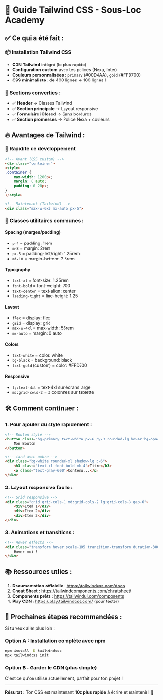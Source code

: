 # 🚀 Guide Tailwind CSS - Sous-Loc Academy

## ✅ Ce qui a été fait :

### 📦 Installation Tailwind CSS
- **CDN Tailwind** intégré (le plus rapide)
- **Configuration custom** avec tes polices (Nexa, Inter)
- **Couleurs personnalisées** : `primary` (#00D4AA), `gold` (#FFD700)
- **CSS minimaliste** : de 400 lignes → 100 lignes !

### 🎯 Sections converties :
- ✅ **Header** → Classes Tailwind
- ✅ **Section principale** → Layout responsive
- ✅ **Formulaire iClosed** → Sans bordures
- ✅ **Section promesses** → Police Nexa + couleurs

## 🔥 Avantages de Tailwind :

### 💨 **Rapidité de développement**
```html
<!-- Avant (CSS custom) -->
<div class="container">
<style>
.container {
    max-width: 1200px;
    margin: 0 auto;
    padding: 0 20px;
}
</style>

<!-- Maintenant (Tailwind) -->
<div class="max-w-6xl mx-auto px-5">
```

### 🎨 **Classes utilitaires communes :**

#### Spacing (marges/padding)
- `p-4` = padding: 1rem
- `m-8` = margin: 2rem  
- `px-5` = padding-left/right: 1.25rem
- `mb-10` = margin-bottom: 2.5rem

#### Typography
- `text-xl` = font-size: 1.25rem
- `font-bold` = font-weight: 700
- `text-center` = text-align: center
- `leading-tight` = line-height: 1.25

#### Layout
- `flex` = display: flex
- `grid` = display: grid
- `max-w-4xl` = max-width: 56rem
- `mx-auto` = margin: 0 auto

#### Colors
- `text-white` = color: white
- `bg-black` = background: black
- `text-gold` (custom) = color: #FFD700

#### Responsive
- `lg:text-4xl` = text-4xl sur écrans large
- `md:grid-cols-2` = 2 colonnes sur tablette

## 🛠️ Comment continuer :

### 1. **Pour ajouter du style rapidement :**
```html
<!-- Bouton stylé -->
<button class="bg-primary text-white px-6 py-3 rounded-lg hover:bg-opacity-80 transition-all">
    Mon Bouton
</button>

<!-- Card avec ombre -->
<div class="bg-white rounded-xl shadow-lg p-6">
    <h3 class="text-xl font-bold mb-4">Titre</h3>
    <p class="text-gray-600">Contenu...</p>
</div>
```

### 2. **Layout responsive facile :**
```html
<!-- Grid responsive -->
<div class="grid grid-cols-1 md:grid-cols-2 lg:grid-cols-3 gap-6">
    <div>Item 1</div>
    <div>Item 2</div>
    <div>Item 3</div>
</div>
```

### 3. **Animations et transitions :**
```html
<!-- Hover effects -->
<div class="transform hover:scale-105 transition-transform duration-300">
    Hover moi !
</div>
```

## 📚 Ressources utiles :

1. **Documentation officielle :** https://tailwindcss.com/docs
2. **Cheat Sheet :** https://tailwindcomponents.com/cheatsheet/
3. **Components prêts :** https://tailwindui.com/components
4. **Play CDN :** https://play.tailwindcss.com/ (pour tester)

## 🎯 Prochaines étapes recommandées :

Si tu veux aller plus loin :

### Option A : Installation complète avec npm
```bash
npm install -D tailwindcss
npx tailwindcss init
```

### Option B : Garder le CDN (plus simple)
C'est ce qu'on utilise actuellement, parfait pour ton projet !

---

**Résultat :** Ton CSS est maintenant **10x plus rapide** à écrire et maintenir ! 🚀